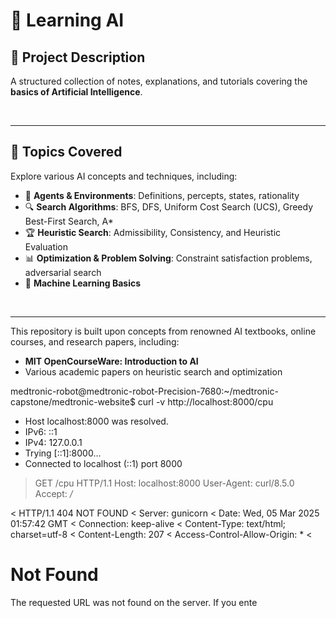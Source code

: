 # 🤖 **Learning AI**

## 📌 **Project Description**

A structured collection of notes, explanations, and tutorials covering the **basics of Artificial Intelligence**. 

<br>

---


## 📖 **Topics Covered**

Explore various AI concepts and techniques, including:

- 🎯 **Agents & Environments**: Definitions, percepts, states, rationality
- 🔍 **Search Algorithms**: BFS, DFS, Uniform Cost Search (UCS), Greedy Best-First Search, A* 
- 🏆 **Heuristic Search**: Admissibility, Consistency, and Heuristic Evaluation
- 📊 **Optimization & Problem Solving**: Constraint satisfaction problems, adversarial search
- 🤖 **Machine Learning Basics**
  
  
<br>

---

This repository is built upon concepts from renowned AI textbooks, online courses, and research papers, including:

- **MIT OpenCourseWare: Introduction to AI**
- Various academic papers on heuristic search and optimization


medtronic-robot@medtronic-robot-Precision-7680:~/medtronic-capstone/medtronic-website$ curl -v http://localhost:8000/cpu
* Host localhost:8000 was resolved.
* IPv6: ::1
* IPv4: 127.0.0.1
*   Trying [::1]:8000...
* Connected to localhost (::1) port 8000
> GET /cpu HTTP/1.1
> Host: localhost:8000
> User-Agent: curl/8.5.0
> Accept: */*
> 
< HTTP/1.1 404 NOT FOUND
< Server: gunicorn
< Date: Wed, 05 Mar 2025 01:57:42 GMT
< Connection: keep-alive
< Content-Type: text/html; charset=utf-8
< Content-Length: 207
< Access-Control-Allow-Origin: *
< 
<!doctype html>
<html lang=en>
<title>404 Not Found</title>
<h1>Not Found</h1>
<p>The requested URL was not found on the server. If you ente

